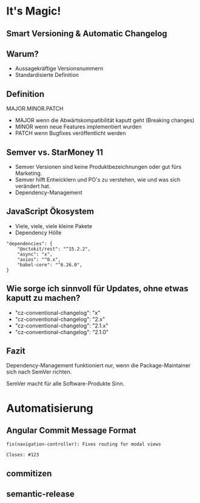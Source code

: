 
# It's Magic!
## Smart Versioning &amp; Automatic Changelog


## Warum?
* Aussagekr&auml;ftige Versionsnummern
* Standardisierte Definition


## Definition
MAJOR.MINOR.PATCH


* MAJOR wenn die Abw&auml;rtskompatibilit&auml;t kaputt geht (Breaking changes)
* MINOR wenn neue Features implementiert wurden
* PATCH wenn Bugfixes ver&ouml;ffentlicht werden


## Semver vs. StarMoney 11

* Semver Versionen sind keine Produktbezeichnungen oder gut f&uuml;rs Marketing.
* Semver hilft Entwicklern und PO's zu verstehen, wie und was sich ver&auml;ndert hat.
* Dependency-Management


## JavaScript &Ouml;kosystem
* Viele, viele, viele kleine Pakete
* Dependency H&ouml;lle


```
"dependencies": {
    "@octokit/rest": "^15.2.2",
    "async": "x",
    "axios": "^0.x",
    "babel-core": "^6.26.0",
}
```


## Wie sorge ich sinnvoll f&uuml;r Updates, ohne etwas kaputt zu machen?

* "cz-conventional-changelog": "x"
* "cz-conventional-changelog": "2.x"
* "cz-conventional-changelog": "2.1.x"
* "cz-conventional-changelog": "2.1.0"


## Fazit

Dependency-Management funktioniert nur, wenn die Package-Maintainer sich nach SemVer richten.

SemVer macht f&uuml;r alle Software-Produkte Sinn.


# Automatisierung


## Angular Commit Message Format

```
fix(navigation-controller): Fixes routing for modal views

Closes: #123
```


## commitizen


## semantic-release
